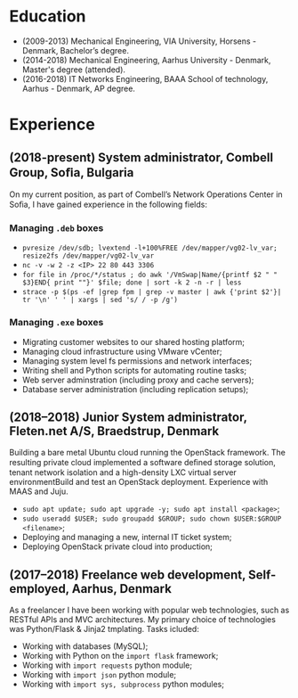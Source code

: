 # Education

- (2009-2013) Mechanical Engineering, VIA University, Horsens - Denmark, Bachelor’s degree.
- (2014-2018) Mechanical Engineering, Aarhus University - Denmark, Master's degree (attended).
- (2016-2018) IT Networks Engineering,  BAAA School of technology, Aarhus - Denmark, AP degree.

# Experience

## (2018-present) System administrator, Combell Group, Soﬁa, Bulgaria

On my current position, as part of Combell’s Network Operations Center in Soﬁa, I have gained experience in the following fields:

### Managing `.deb` boxes

- `pvresize /dev/sdb; lvextend -l+100%FREE /dev/mapper/vg02-lv_var; resize2fs /dev/mapper/vg02-lv_var`
- `nc -v -w 2 -z <IP> 22 80 443 3306`
- `for file in /proc/*/status ; do awk '/VmSwap|Name/{printf $2 " " $3}END{ print ""}' $file; done | sort -k 2 -n -r | less`
- `strace -p $(ps -ef |grep fpm | grep -v master | awk {'print $2'}| tr '\n' ' ' | xargs | sed 's/ / -p /g')`

### Managing `.exe` boxes

- Migrating customer websites to our shared hosting platform;
- Managing cloud infrastructure using VMware vCenter;
- Managing system level fs permissions and network interfaces;
- Writing shell and Python scripts for automating routine tasks;
- Web server adminstration (including proxy and cache servers);
- Database server administration (including replication setups);

## (2018–2018) Junior System administrator, Fleten.net A/S, Braedstrup, Denmark

Building a bare metal Ubuntu cloud running the OpenStack framework. The resulting private cloud implemented a software deﬁned storage solution, tenant network isolation and a high-density LXC virtual server environmentBuild and test an OpenStack deployment. Experience with MAAS and Juju.

- `sudo apt update; sudo apt upgrade -y; sudo apt install <package>`;
- `sudo useradd $USER; sudo groupadd $GROUP; sudo chown $USER:$GROUP <filename>`;
- Deploying and managing a new, internal IT ticket system;
- Deploying OpenStack private cloud into production;

## (2017–2018) Freelance web development, Self-employed, Aarhus, Denmark

As a freelancer I have been working with popular web technologies, such as RESTful APIs and MVC architectures. My primary choice of technologies was Python/Flask & Jinja2 tmplating. Tasks icluded:

- Working with databases (MySQL);
- Working with Python on the `import flask` framework;
- Working with `import requests` python module;
- Working with `import json` python module;
- Working with `import sys, subprocess` python modules;
